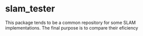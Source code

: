# slam_tester
This package tends to be a common repository for some SLAM implementations. The final purpose is to compare their eficiency
